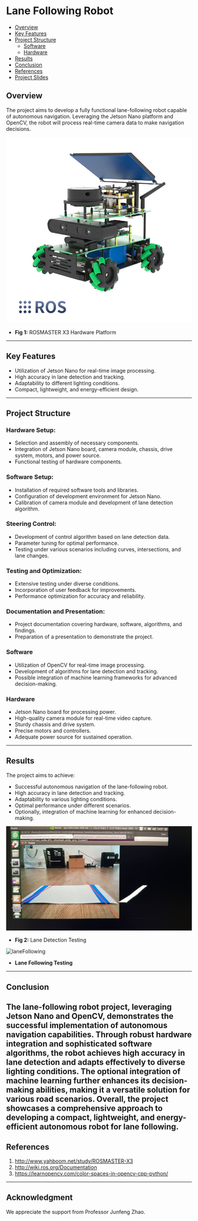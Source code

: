 # Lane Following Robot


- [Overview](#overview)
- [Key Features](#key-features)
- [Project Structure](#project-structure)
  - [Software](#software)
  - [Hardware](#hardware)
- [Results](#results)
- [Conclusion](#conclusion)
- [References](#references)
- [Project Slides](EGR530_Lane_Following.pptx)

## Overview

The project aims to develop a fully functional lane-following robot capable of autonomous navigation. Leveraging the Jetson Nano platform and OpenCV, the robot will process real-time camera data to make navigation decisions.

![ROSMASTER](Media/hardware_assembly.jpg)
- **Fig 1:** ROSMASTER X3 Hardware Platform
---
## Key Features

- Utilization of Jetson Nano for real-time image processing.
- High accuracy in lane detection and tracking.
- Adaptability to different lighting conditions.
- Compact, lightweight, and energy-efficient design.
---
## Project Structure

### Hardware Setup:
- Selection and assembly of necessary components.
- Integration of Jetson Nano board, camera module, chassis, drive system, motors, and power source.
- Functional testing of hardware components.

### Software Setup:
- Installation of required software tools and libraries.
- Configuration of development environment for Jetson Nano.
- Calibration of camera module and development of lane detection algorithm.

### Steering Control:
- Development of control algorithm based on lane detection data.
- Parameter tuning for optimal performance.
- Testing under various scenarios including curves, intersections, and lane changes.

### Testing and Optimization:
- Extensive testing under diverse conditions.
- Incorporation of user feedback for improvements.
- Performance optimization for accuracy and reliability.

### Documentation and Presentation:
- Project documentation covering hardware, software, algorithms, and findings.
- Preparation of a presentation to demonstrate the project.

### Software

- Utilization of OpenCV for real-time image processing.
- Development of algorithms for lane detection and tracking.
- Possible integration of machine learning frameworks for advanced decision-making.

### Hardware

- Jetson Nano board for processing power.
- High-quality camera module for real-time video capture.
- Sturdy chassis and drive system.
- Precise motors and controllers.
- Adequate power source for sustained operation.
---
## Results

The project aims to achieve:

- Successful autonomous navigation of the lane-following robot.
- High accuracy in lane detection and tracking.
- Adaptability to various lighting conditions.
- Optimal performance under different scenarios.
- Optionally, integration of machine learning for enhanced decision-making.

![laneDetection](Media/LaneDetection.jpeg)
- **Fig 2:** Lane Detection Testing

![laneFollowing](Media/LaneFollowing.gif)
- **Lane Following Testing**
---
## Conclusion

The lane-following robot project, leveraging Jetson Nano and OpenCV, demonstrates the successful implementation of autonomous navigation capabilities. Through robust hardware integration and sophisticated software algorithms, the robot achieves high accuracy in lane detection and adapts effectively to diverse lighting conditions. The optional integration of machine learning further enhances its decision-making abilities, making it a versatile solution for various road scenarios. Overall, the project showcases a comprehensive approach to developing a compact, lightweight, and energy-efficient autonomous robot for lane following.
---
## References

1. http://www.yahboom.net/study/ROSMASTER-X3
2. http://wiki.ros.org/Documentation
3. https://learnopencv.com/color-spaces-in-opencv-cpp-python/
---
## Acknowledgment
We appreciate the support from Professor Junfeng Zhao.
